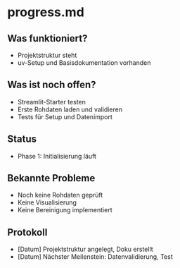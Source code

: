 # progress.md

## Was funktioniert?
- Projektstruktur steht
- uv-Setup und Basisdokumentation vorhanden

## Was ist noch offen?
- Streamlit-Starter testen
- Erste Rohdaten laden und validieren
- Tests für Setup und Datenimport

## Status
- Phase 1: Initialisierung läuft

## Bekannte Probleme
- Noch keine Rohdaten geprüft
- Keine Visualisierung
- Keine Bereinigung implementiert

## Protokoll
- [Datum] Projektstruktur angelegt, Doku erstellt
- [Datum] Nächster Meilenstein: Datenvalidierung, Test
